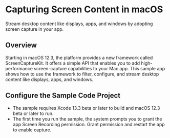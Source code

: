 # Capturing Screen Content in macOS
Stream desktop content like displays, apps, and windows by adopting screen capture in your app.

## Overview
Starting in macOS 12.3, the platform provides a new framework called ScreenCaptureKit. It offers a simple API that enables you to add high-performance screen-capture capabilities to your Mac app. This sample app shows how to use the framework to filter, configure, and stream desktop content like displays, apps, and windows.

## Configure the Sample Code Project
- The sample requires Xcode 13.3 beta or later to build and macOS 12.3 beta or later to run.
- The first time you run the sample, the system prompts you to grant the app Screen Recording permission. Grant permission and restart the app to enable capture.